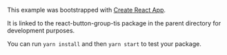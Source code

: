 This example was bootstrapped with [Create React App](https://github.com/facebook/create-react-app).

It is linked to the react-button-group-tis package in the parent directory for development purposes.

You can run `yarn install` and then `yarn start` to test your package.
